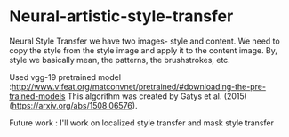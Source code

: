 # Neural-artistic-style-transfer
Neural Style Transfer we have two images- style and content. We need to copy the style from the style image and apply
it to the content image. By, style we basically mean, the patterns, the brushstrokes, etc.

Used vgg-19 pretrained model :http://www.vlfeat.org/matconvnet/pretrained/#downloading-the-pre-trained-models
This algorithm was created by Gatys et al. (2015) (https://arxiv.org/abs/1508.06576).

Future work : I'll work on localized style transfer and mask style transfer
